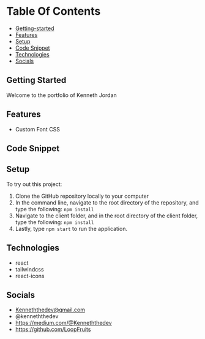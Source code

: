 # Table Of Contents
  * [Getting-started](#getting-started)
  * [Features](#features)
  * [Setup](#setup)
  * [Code Snippet](#code-snippet)
  * [Technologies](#technologies)
  * [Socials](#socials)



## Getting Started 
Welcome to the portfolio of Kenneth Jordan

## Features
* Custom Font CSS
## Code Snippet

## Setup
To try out this project:

1. Clone the GitHub repository locally to your computer
2. In the command line, navigate to the root directory of the repository, and type the following: `npm install`
3. Navigate to the client folder, and in the root directory of the client folder, type the following: `npm install`
4. Lastly, type `npm start` to run the application.



## Technologies 
   - react
   - tailwindcss
   - react-icons


   
## Socials

   - Kenneththedev@gmail.com
   - @kenneththedev
   - https://medium.com/@Kenneththedev
   - https://github.com/LoopFruits

